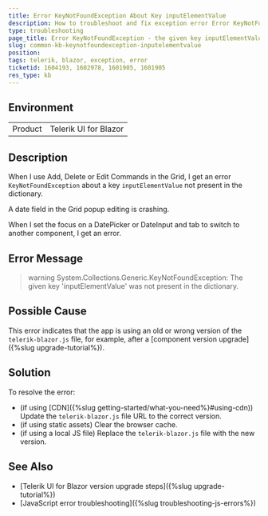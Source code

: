 ```yaml
---
title: Error KeyNotFoundException About Key inputElementValue
description: How to troubleshoot and fix exception error Error KeyNotFoundException The given key inputElementValue was not present in the dictionary
type: troubleshooting
page_title: Error KeyNotFoundException - the given key inputElementValue was not present in the dictionary
slug: common-kb-keynotfoundexception-inputelementvalue
position:
tags: telerik, blazor, exception, error
ticketid: 1604193, 1602978, 1601905, 1601905
res_type: kb
---
```


## Environment

<table>
    <tbody>
        <tr>
            <td>Product</td>
            <td>Telerik UI for Blazor</td>
        </tr>
    </tbody>
</table>


## Description

When I use Add, Delete or Edit Commands in the Grid, I get an error `KeyNotFoundException` about a key `inputElementValue` not present in the dictionary.

A date field in the Grid popup editing is crashing.

When I set the focus on a DatePicker or DateInput and tab to switch to another component, I get an error.


## Error Message

>warning System.Collections.Generic.KeyNotFoundException: The given key 'inputElementValue' was not present in the dictionary.


## Possible Cause

This error indicates that the app is using an old or wrong version of the `telerik-blazor.js` file, for example, after a [component version upgrade]({%slug upgrade-tutorial%}).


## Solution

To resolve the error:

* (if using [CDN]({%slug getting-started/what-you-need%}#using-cdn)) Update the `telerik-blazor.js` file URL to the correct version.
* (if using static assets) Clear the browser cache.
* (if using a local JS file) Replace the `telerik-blazor.js` file with the new version.


## See Also

* [Telerik UI for Blazor version upgrade steps]({%slug upgrade-tutorial%})
* [JavaScript error troubleshooting]({%slug troubleshooting-js-errors%})
